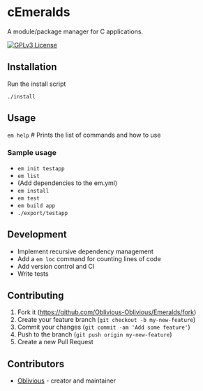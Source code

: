 # cEmeralds

A module/package manager for C applications.  

[![GPLv3 License](https://img.shields.io/badge/License-GPL%20v3-yellow.svg)](./COPYING)

## Installation

Run the install script

```
./install
```

## Usage

`em help` # Prints the list of commands and how to use

### Sample usage
* `em init testapp`
* `em list`
* (Add dependencies to the em.yml)
* `em install`
* `em test`
* `em build app`
* `./export/testapp`

## Development

* Implement recursive dependency management
* Add a `em loc` command for counting lines of code
* Add version control and CI
* Write tests

## Contributing

1. Fork it (<https://github.com/Oblivious-Oblivious/Emeralds/fork>)
2. Create your feature branch (`git checkout -b my-new-feature`)
3. Commit your changes (`git commit -am 'Add some feature'`)
4. Push to the branch (`git push origin my-new-feature`)
5. Create a new Pull Request

## Contributors

- [Oblivious](https://github.com/Oblivious-Oblivious) - creator and maintainer
